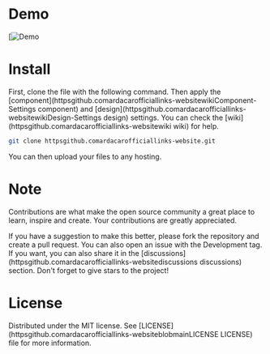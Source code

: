 # Demo

[![Demo](https://hizliresim.com/8dw4icf)


# Install

First, clone the file with the following command. Then apply the [component](httpsgithub.comardacarofficiallinks-websitewikiComponent-Settings component) and [design](httpsgithub.comardacarofficiallinks-websitewikiDesign-Settings design) settings. You can check the [wiki](httpsgithub.comardacarofficiallinks-websitewiki wiki) for help.

```sh
git clone httpsgithub.comardacarofficiallinks-website.git
```

You can then upload your files to any hosting.

# Note

Contributions are what make the open source community a great place to learn, inspire and create. Your contributions are greatly appreciated.

If you have a suggestion to make this better, please fork the repository and create a pull request. You can also open an issue with the Development tag. If you want, you can also share it in the [discussions](httpsgithub.comardacarofficiallinks-websitediscussions discussions) section. Don't forget to give stars to the project!

# License
Distributed under the MIT license. See [LICENSE](httpsgithub.comardacarofficiallinks-websiteblobmainLICENSE LICENSE) file for more information.
